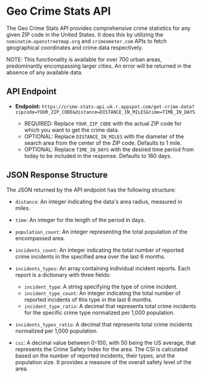 # Geo Crime Stats API

The Geo Crime Stats API provides comprehensive crime statistics for any given ZIP code in the United States. It does this by utilizing the `nominatim.openstreetmap.org` and `crimeometer.com` APIs to fetch geographical coordinates and crime data respectively.

NOTE: This functionality is available for over 700 urban areas, predominantly encompassing larger cities. An error will be returned in the absence of any available data.

## API Endpoint

- **Endpoint:**
  `https://crime-stats-api.uk.r.appspot.com/get-crime-data?zipcode=YOUR_ZIP_CODE&distance=DISTANCE_IN_MILES&time=TIME_IN_DAYS`

  - REQUIRED: Replace `YOUR_ZIP_CODE` with the actual ZIP code for which you want to get the crime data.
  - OPTIONAL: Replace `DISTANCE_IN_MILES` with the diameter of the search area from the center of the ZIP code. Defaults to 1 mile.
  - OPTIONAL: Replace `TIME_IN_DAYS` with the desired time period from today to be included in the response. Defaults to 180 days.
    
## JSON Response Structure
The JSON returned by the API endpoint has the following structure:

- `distance`: An integer indicating the data's area radius, measured in miles.
  
- `time`: An integer for the length of the period in days.
  
- `population_count`: An integer representing the total population of the encompassed area.

- `incidents_count`: An integer indicating the total number of reported crime incidents in the specified area over the last 6 months.

- `incidents_types`: An array containing individual incident reports. Each report is a dictionary with three fields:
  - `incident_type`: A string specifying the type of crime incident.
  - `incident_type_count`: An integer indicating the total number of reported incidents of this type in the last 6 months.
  - `incident_type_ratio`: A decimal that represents total crime incidents for the specific crime type normalized per 1,000 population.

- `incidents_types_ratio`: A decimal that represents total crime incidents normalized per 1,000 population.

- `csi`: A decimal value between 0-100, with 50 being the US average, that represents the Crime Safety Index for the area. The CSI is calculated based on the number of reported incidents, their types, and the population size. It provides a measure of the overall safety level of the area.
